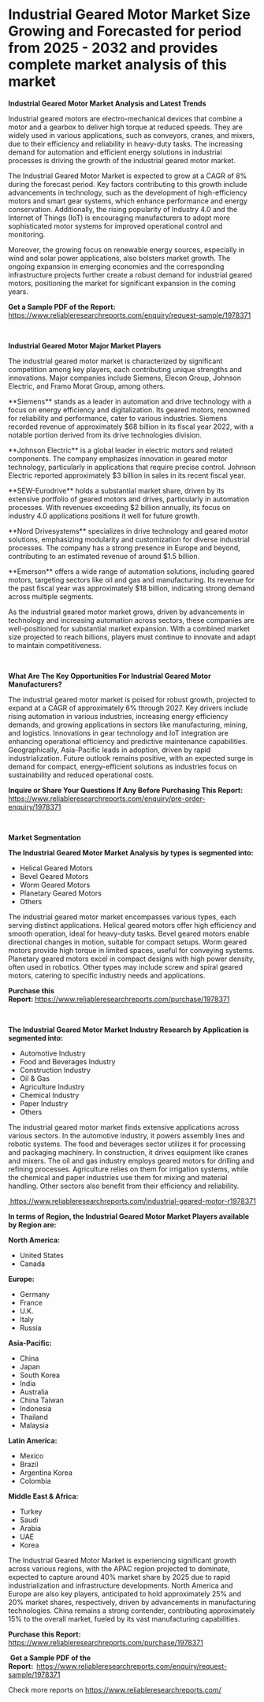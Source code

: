 <p><h1>Industrial Geared Motor Market Size Growing and Forecasted for period from 2025 - 2032 and provides complete market analysis of this market</h1></p><p><strong>Industrial Geared Motor Market Analysis and Latest Trends</strong></p>
<p><p>Industrial geared motors are electro-mechanical devices that combine a motor and a gearbox to deliver high torque at reduced speeds. They are widely used in various applications, such as conveyors, cranes, and mixers, due to their efficiency and reliability in heavy-duty tasks. The increasing demand for automation and efficient energy solutions in industrial processes is driving the growth of the industrial geared motor market.</p><p>The Industrial Geared Motor Market is expected to grow at a CAGR of 8% during the forecast period. Key factors contributing to this growth include advancements in technology, such as the development of high-efficiency motors and smart gear systems, which enhance performance and energy conservation. Additionally, the rising popularity of Industry 4.0 and the Internet of Things (IoT) is encouraging manufacturers to adopt more sophisticated motor systems for improved operational control and monitoring.</p><p>Moreover, the growing focus on renewable energy sources, especially in wind and solar power applications, also bolsters market growth. The ongoing expansion in emerging economies and the corresponding infrastructure projects further create a robust demand for industrial geared motors, positioning the market for significant expansion in the coming years.</p></p>
<p><strong>Get a Sample PDF of the Report:&nbsp;</strong> <a href="https://www.reliableresearchreports.com/enquiry/request-sample/1978371?utm_campaign=2292&utm_medium=2&utm_source=Github&utm_content=ia&utm_term=08042025&utm_id=industrial-geared-motor">https://www.reliableresearchreports.com/enquiry/request-sample/1978371</a></p>
<p>&nbsp;</p>
<p><strong>Industrial Geared Motor Major Market Players</strong></p>
<p><p>The industrial geared motor market is characterized by significant competition among key players, each contributing unique strengths and innovations. Major companies include Siemens, Elecon Group, Johnson Electric, and Framo Morat Group, among others.</p><p>**Siemens** stands as a leader in automation and drive technology with a focus on energy efficiency and digitalization. Its geared motors, renowned for reliability and performance, cater to various industries. Siemens recorded revenue of approximately $68 billion in its fiscal year 2022, with a notable portion derived from its drive technologies division.</p><p>**Johnson Electric** is a global leader in electric motors and related components. The company emphasizes innovation in geared motor technology, particularly in applications that require precise control. Johnson Electric reported approximately $3 billion in sales in its recent fiscal year.</p><p>**SEW-Eurodrive** holds a substantial market share, driven by its extensive portfolio of geared motors and drives, particularly in automation processes. With revenues exceeding $2 billion annually, its focus on industry 4.0 applications positions it well for future growth.</p><p>**Nord Drivesystems** specializes in drive technology and geared motor solutions, emphasizing modularity and customization for diverse industrial processes. The company has a strong presence in Europe and beyond, contributing to an estimated revenue of around $1.5 billion.</p><p>**Emerson** offers a wide range of automation solutions, including geared motors, targeting sectors like oil and gas and manufacturing. Its revenue for the past fiscal year was approximately $18 billion, indicating strong demand across multiple segments.</p><p>As the industrial geared motor market grows, driven by advancements in technology and increasing automation across sectors, these companies are well-positioned for substantial market expansion. With a combined market size projected to reach billions, players must continue to innovate and adapt to maintain competitiveness.</p></p>
<p>&nbsp;</p>
<p><strong>What Are The Key Opportunities For Industrial Geared Motor Manufacturers?</strong></p>
<p><p>The industrial geared motor market is poised for robust growth, projected to expand at a CAGR of approximately 6% through 2027. Key drivers include rising automation in various industries, increasing energy efficiency demands, and growing applications in sectors like manufacturing, mining, and logistics. Innovations in gear technology and IoT integration are enhancing operational efficiency and predictive maintenance capabilities. Geographically, Asia-Pacific leads in adoption, driven by rapid industrialization. Future outlook remains positive, with an expected surge in demand for compact, energy-efficient solutions as industries focus on sustainability and reduced operational costs.</p></p>
<p><strong>Inquire or Share Your Questions If Any Before Purchasing This Report:</strong> <a href="https://www.reliableresearchreports.com/enquiry/pre-order-enquiry/1978371?utm_campaign=2292&utm_medium=2&utm_source=Github&utm_content=ia&utm_term=08042025&utm_id=industrial-geared-motor">https://www.reliableresearchreports.com/enquiry/pre-order-enquiry/1978371</a></p>
<p>&nbsp;</p>
<p><strong>Market Segmentation</strong></p>
<p><strong>The Industrial Geared Motor Market Analysis by types is segmented into:</strong></p>
<p><ul><li>Helical Geared Motors</li><li>Bevel Geared Motors</li><li>Worm Geared Motors</li><li>Planetary Geared Motors</li><li>Others</li></ul></p>
<p><p>The industrial geared motor market encompasses various types, each serving distinct applications. Helical geared motors offer high efficiency and smooth operation, ideal for heavy-duty tasks. Bevel geared motors enable directional changes in motion, suitable for compact setups. Worm geared motors provide high torque in limited spaces, useful for conveying systems. Planetary geared motors excel in compact designs with high power density, often used in robotics. Other types may include screw and spiral geared motors, catering to specific industry needs and applications.</p></p>
<p><strong>Purchase this Report:&nbsp;</strong><a href="https://www.reliableresearchreports.com/purchase/1978371?utm_campaign=2292&utm_medium=2&utm_source=Github&utm_content=ia&utm_term=08042025&utm_id=industrial-geared-motor">https://www.reliableresearchreports.com/purchase/1978371</a></p>
<p>&nbsp;</p>
<p><strong>The Industrial Geared Motor Market Industry Research by Application is segmented into:</strong></p>
<p><ul><li>Automotive Industry</li><li>Food and Beverages Industry</li><li>Construction Industry</li><li>Oil & Gas</li><li>Agriculture Industry</li><li>Chemical Industry</li><li>Paper Industry</li><li>Others</li></ul></p>
<p><p>The industrial geared motor market finds extensive applications across various sectors. In the automotive industry, it powers assembly lines and robotic systems. The food and beverages sector utilizes it for processing and packaging machinery. In construction, it drives equipment like cranes and mixers. The oil and gas industry employs geared motors for drilling and refining processes. Agriculture relies on them for irrigation systems, while the chemical and paper industries use them for mixing and material handling. Other sectors also benefit from their efficiency and reliability.</p></p>
<p><a href="https://www.reliableresearchreports.com/industrial-geared-motor-r1978371?utm_campaign=2292&utm_medium=2&utm_source=Github&utm_content=ia&utm_term=08042025&utm_id=industrial-geared-motor">&nbsp;https://www.reliableresearchreports.com/industrial-geared-motor-r1978371</a></p>
<p><strong>In terms of Region, the Industrial Geared Motor Market Players available by Region are:</strong></p>
<p>
    <p> <strong> North America: </strong>
        <ul>
            <li>United States</li>
            <li>Canada</li>
        </ul>
        </p> 
    <p> <strong> Europe: </strong>
        <ul>
            <li>Germany</li>
            <li>France</li>
            <li>U.K.</li>
            <li>Italy</li>
            <li>Russia</li>
        </ul>
        </p> 
    <p> <strong> Asia-Pacific: </strong>
        <ul>
            <li>China</li>
            <li>Japan</li>
            <li>South Korea</li>
            <li>India</li>
            <li>Australia</li>
            <li>China Taiwan</li>
            <li>Indonesia</li>
            <li>Thailand</li>
            <li>Malaysia</li>
        </ul>
        </p> 
    <p> <strong> Latin America: </strong>
        <ul>
            <li>Mexico</li>
            <li>Brazil</li>
            <li>Argentina Korea</li>
            <li>Colombia</li>
        </ul>
        </p> 
    <p> <strong> Middle East & Africa: </strong>
        <ul>
            <li>Turkey</li>
            <li>Saudi</li>
            <li>Arabia</li>
            <li>UAE</li>
            <li>Korea</li>
        </ul>
    </p>
    </p>
<p><p>The Industrial Geared Motor Market is experiencing significant growth across various regions, with the APAC region projected to dominate, expected to capture around 40% market share by 2025 due to rapid industrialization and infrastructure developments. North America and Europe are also key players, anticipated to hold approximately 25% and 20% market shares, respectively, driven by advancements in manufacturing technologies. China remains a strong contender, contributing approximately 15% to the overall market, fueled by its vast manufacturing capabilities.</p></p>
<p><strong>Purchase this Report: </strong><a href="https://www.reliableresearchreports.com/purchase/1978371?utm_campaign=2292&utm_medium=2&utm_source=Github&utm_content=ia&utm_term=08042025&utm_id=industrial-geared-motor">https://www.reliableresearchreports.com/purchase/1978371</a></p>
<p>&nbsp;<strong>Get a Sample PDF of the Report:&nbsp;&nbsp;</strong><a href="https://www.reliableresearchreports.com/enquiry/request-sample/1978371?utm_campaign=2292&utm_medium=2&utm_source=Github&utm_content=ia&utm_term=08042025&utm_id=industrial-geared-motor">https://www.reliableresearchreports.com/enquiry/request-sample/1978371</a></p>
<p><strong></strong></p>
<p>Check more reports on <a href="https://www.reliableresearchreports.com/?utm_campaign=2292&utm_medium=2&utm_source=Github&utm_content=ia&utm_term=08042025&utm_id=industrial-geared-motor">https://www.reliableresearchreports.com/</a></p>